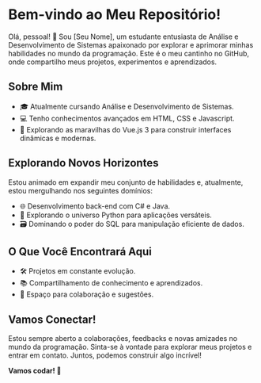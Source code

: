 # Bem-vindo ao Meu Repositório!

Olá, pessoal! 👋 Sou [Seu Nome], um estudante entusiasta de Análise e Desenvolvimento de Sistemas apaixonado por explorar e aprimorar minhas habilidades no mundo da programação. Este é o meu cantinho no GitHub, onde compartilho meus projetos, experimentos e aprendizados.

## Sobre Mim
- 🎓 Atualmente cursando Análise e Desenvolvimento de Sistemas.
- 💻 Tenho conhecimentos avançados em HTML, CSS e Javascript.
- 🚀 Explorando as maravilhas do Vue.js 3 para construir interfaces dinâmicas e modernas.

## Explorando Novos Horizontes
Estou animado em expandir meu conjunto de habilidades e, atualmente, estou mergulhando nos seguintes domínios:
- 🌐 Desenvolvimento back-end com C# e Java.
- 🐍 Explorando o universo Python para aplicações versáteis.
- 🗃️ Dominando o poder do SQL para manipulação eficiente de dados.

## O Que Você Encontrará Aqui
- 🛠️ Projetos em constante evolução.
- 📚 Compartilhamento de conhecimento e aprendizados.
- 🤝 Espaço para colaboração e sugestões.

## Vamos Conectar!
Estou sempre aberto a colaborações, feedbacks e novas amizades no mundo da programação. Sinta-se à vontade para explorar meus projetos e entrar em contato. Juntos, podemos construir algo incrível!

**Vamos codar! 🚀**
